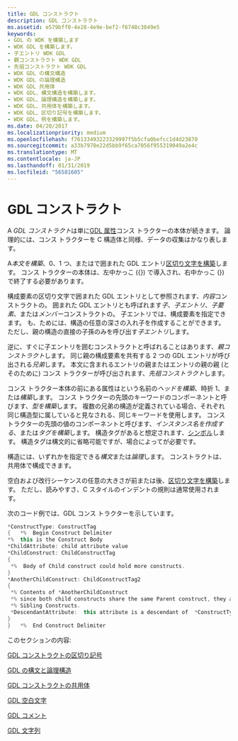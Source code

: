 ```yaml
---
title: GDL コンストラクト
description: GDL コンストラクト
ms.assetid: e579bff0-4e28-4e9e-bef2-f6748c3849e5
keywords:
- GDL の WDK を構築します
- WDK GDL を構築します。
- 子エントリ WDK GDL
- 親コンストラクト WDK GDL
- 先祖コンストラクト WDK GDL
- WDK GDL の構文構造
- WDK GDL の論理構造
- WDK GDL 共用体
- WDK GDL、構文構造を構築します。
- WDK GDL、論理構造を構築します。
- WDK GDL、共用体を構築します。
- WDK GDL、区切り記号を構築します。
- WDK GDL、例を構築します。
ms.date: 04/20/2017
ms.localizationpriority: medium
ms.openlocfilehash: f76133493223329997f5b5cfa0befcc1d4d23870
ms.sourcegitcommit: a33b7978e22d5bb9f65ca7056f955319049a2e4c
ms.translationtype: MT
ms.contentlocale: ja-JP
ms.lasthandoff: 01/31/2019
ms.locfileid: "56581605"
---
```

# <a name="gdl-constructs"></a>GDL コンストラクト


A *GDL コンストラクト*は単に[GDL 属性](gdl-attributes.md)コンス トラクターの本体が続きます。 論理的には、コンス トラクターを C 構造体と同様、データの収集はかなり表します。

A*本文を構築*、0、1 つ、またはで囲まれた GDL エントリ[区切り文字を構築](gdl-construct-delimiters.md)します。 コンス トラクターの本体は、左中かっこ ({}) で導入され、右中かっこ (}) で終了する必要があります。

構成要素の区切り文字で囲まれた GDL エントリとして参照されます、*内容*コンストラクトの。 囲まれた GDL エントリとも呼ばれます*子*、*子エントリ*、*子要素*、または*メンバー*コンストラクトの。 子エントリでは、構成要素を指定できます。 も、ためには、構造の任意の深さの入れ子を作成することができます。ただし、親の構造の直接の子孫のみを呼び出す*子エントリ*します。

逆に、すぐに子エントリを囲むコンストラクトと呼ばれることはあります、*親コンストラクト*します。 同じ親の構成要素を共有する 2 つの GDL エントリが呼び出される*兄弟*します。 本文に含まれるエントリの親またはエントリの親の親 (とそのために) コンス トラクターが呼び出されます、*先祖コンストラクト*します。

コンス トラクター本体の前にある属性はという名前の*ヘッドを構築*、時折 1、または*構築*します。 コンス トラクターの先頭のキーワードのコンポーネントと呼びます、*型を構築*します。 複数の兄弟の構造が定義されている場合、それぞれ同じ構造型に属していると見なされる、同じキーワードを使用します。 コンス トラクターの先頭の値のコンポーネントと呼びます、*インスタンス名を作成する*、または*タグを構築*します。 構造タグがあると想定されます、[シンボル](gdl-arbitrary-value-contexts.md)します。 構造タグは構文的に省略可能ですが、場合によってが必要です。

構造には、いずれかを指定できる*構文*または*論理*します。 コンストラクトは、共用体で構成できます。

空白および改行シーケンスの任意の大きさが前または後、[区切り文字を構築](gdl-construct-delimiters.md)します。 ただし、読みやすさ、C スタイルのインデントの規則は通常使用されます。

次のコード例では、GDL コンス トラクターを示しています。

```cpp
*ConstructType: ConstructTag
{   *%  Begin Construct Delimiter
*%  this is the Construct Body
*ChildAttribute: child attribute value
*ChildConstruct: ChildConstructTag
{
 *%  Body of Child construct could hold more constructs.
}
*AnotherChildConstruct: ChildConstructTag2
{
 *% Contents of *AnotherChildConstruct
 *% since both child constructs share the same Parent construct, they are
 *% Sibling Constructs.
 *DescendantAttribute:  this attribute is a descendant of  *ConstructType: ConstructTag
}
}   *%  End Construct Delimiter
```

このセクションの内容:

[GDL コンストラクトの区切り記号](gdl-construct-delimiters.md)

[GDL の構文と論理構造](syntactical-and-logical-constructs-in-gdl.md)

[GDL コンストラクトの共用体](gdl-construct-unions.md)

[GDL 空白文字](gdl-whitespace-characters.md)

[GDL コメント](gdl-comments.md)

[GDL 文字列](gdl-strings.md)

 

 




